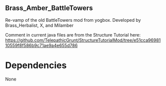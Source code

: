 ## Brass_Amber_BattleTowers
Re-vamp of the old BattleTowers mod from yogbox. Developed by Brass_Herbalist, X, and Milamber

Comment in current java files are from the Structure Tutorial here: https://github.com/TelepathicGrunt/StructureTutorialMod/tree/e51cca9698110559f8f586b9c71ae9a4e655d786

# Dependencies

None
